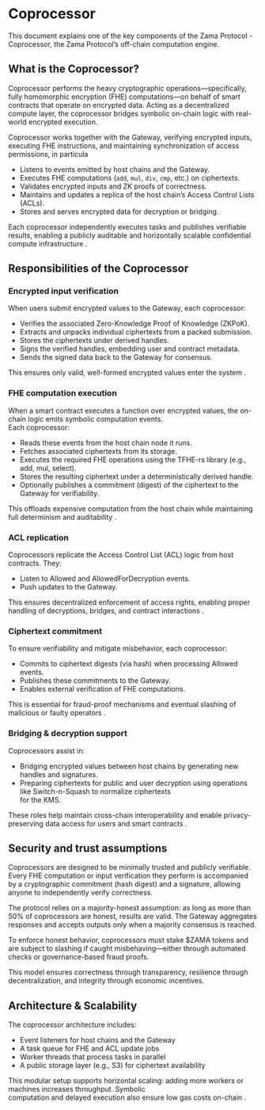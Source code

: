 # Coprocessor

This document explains one of the key components of the Zama Protocol - Coprocessor, the Zama Protocol’s off-chain computation engine.

## What is the Coprocessor?

Coprocessor performs the heavy cryptographic operations—specifically, fully homomorphic encryption (FHE) computations—on behalf of smart contracts that operate on encrypted data. Acting as a decentralized compute layer, the coprocessor bridges symbolic on-chain logic with real-world encrypted execution.

Coprocessor works together with the Gateway, verifying encrypted inputs, executing FHE instructions, and maintaining synchronization of access permissions, in particula

* Listens to events emitted by host chains and the Gateway.
* Executes FHE computations (`add`, `mul`, `div`, `cmp`, etc.) on ciphertexts.
* Validates encrypted inputs and ZK proofs of correctness.
* Maintains and updates a replica of the host chain’s Access Control Lists (ACLs).
* Stores and serves encrypted data for decryption or bridging.

Each coprocessor independently executes tasks and publishes verifiable results, enabling a publicly auditable and horizontally scalable confidential compute infrastructure .

## Responsibilities of the Coprocessor

### Encrypted input verification

When users submit encrypted values to the Gateway, each coprocessor:

* Verifies the associated Zero-Knowledge Proof of Knowledge (ZKPoK).
* Extracts and unpacks individual ciphertexts from a packed submission.
* Stores the ciphertexts under derived handles.
* Signs the verified handles, embedding user and contract metadata.
* Sends the signed data back to the Gateway for consensus.

This ensures only valid, well-formed encrypted values enter the system .

### FHE computation execution

When a smart contract executes a function over encrypted values, the on-chain logic emits symbolic computation events.\
Each coprocessor:

* Reads these events from the host chain node it runs.
* Fetches associated ciphertexts from its storage.
* Executes the required FHE operations using the TFHE-rs library (e.g., add, mul, select).
* Stores the resulting ciphertext under a deterministically derived handle.
* Optionally publishes a commitment (digest) of the ciphertext to the Gateway for verifiability.

This offloads expensive computation from the host chain while maintaining full determinism and auditability .

### ACL replication

Coprocessors replicate the Access Control List (ACL) logic from host contracts. They:

* Listen to Allowed and AllowedForDecryption events.
* Push updates to the Gateway.

This ensures decentralized enforcement of access rights, enabling proper handling of decryptions, bridges, and contract interactions .

### Ciphertext commitment

To ensure verifiability and mitigate misbehavior, each coprocessor:

* Commits to ciphertext digests (via hash) when processing Allowed events.
* Publishes these commitments to the Gateway.
* Enables external verification of FHE computations.

This is essential for fraud-proof mechanisms and eventual slashing of malicious or faulty operators .

### Bridging & decryption support

Coprocessors assist in:

* Bridging encrypted values between host chains by generating new handles and signatures.
* Preparing ciphertexts for public and user decryption using operations like Switch-n-Squash to normalize ciphertexts\
  for the KMS.

These roles help maintain cross-chain interoperability and enable privacy-preserving data access for users and smart contracts .

## Security and trust assumptions

Coprocessors are designed to be minimally trusted and publicly verifiable. Every FHE computation or input verification they perform is accompanied by a cryptographic commitment (hash digest) and a signature, allowing anyone to independently verify correctness.

The protocol relies on a majority-honest assumption: as long as more than 50% of coprocessors are honest, results are valid. The Gateway aggregates responses and accepts outputs only when a majority consensus is reached.

To enforce honest behavior, coprocessors must stake $ZAMA tokens and are subject to slashing if caught misbehaving—either through automated checks or governance-based fraud proofs.

This model ensures correctness through transparency, resilience through decentralization, and integrity through economic incentives.

## Architecture & Scalability

The coprocessor architecture includes:

* Event listeners for host chains and the Gateway
* A task queue for FHE and ACL update jobs
* Worker threads that process tasks in parallel
* A public storage layer (e.g., S3) for ciphertext availability

This modular setup supports horizontal scaling: adding more workers or machines increases throughput. Symbolic\
computation and delayed execution also ensure low gas costs on-chain .
